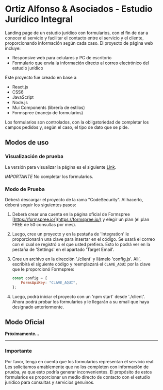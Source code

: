 # Ortiz Alfonso & Asociados - Estudio Jurídico Integral

Landing page de un estudio jurídico con formularios, con el fin de dar a conocer el servicio y facilitar el contacto entre el servicio y el cliente, proporcionando información según cada caso. El proyecto de página web incluye:

- Responsive web para celulares y PC de escritorio
- Formulario que envía la información directo al correo electrónico del estudio jurídico

Este proyecto fue creado en base a:

- React.js
- CSS6
- JavaScript
- Node.js
- Mui Components (librería de estilos)
- Formspree (manejo de formularios)

Los formularios son controlados, con la obligatoriedad de completar los campos pedidos y, según el caso, el tipo de dato que se pide.

## Modos de uso

### Visualización de prueba

La versión para visualizar la página es el siguiente [Link](https://ortiz-alfonso-and-asociados.onrender.com).

*IMPORTANTE* No completar los formularios.

### Modo de Prueba

Deberá descargar el proyecto de la rama "CodeSecurity". Al hacerlo, deberá seguir los siguientes pasos:

1. Deberá crear una cuenta en la página oficial de Formspree [https://formspree.io/](https://formspree.io/) y elegir un plan (el plan FREE de 50 consultas por mes).

2. Luego, cree un proyecto y en la pestaña de 'Integration' le proporcionarán una clave para insertar en el código. Se usará el correo con el cual se registró o el que usted prefiera. Esto lo podrá ver en la pestaña de 'Settings' en el apartado 'Target Email'.

3. Cree un archivo en la dirección './client' y llámelo 'config.js'. Allí, escribirá el siguiente código y reemplazará el `CLAVE_AQUI` por la clave que le proporcionó Formspree:

    ```javascript
    const config = {
        FormsApiKey: "CLAVE_AQUI",
    };
    ```

4. Luego, podrá iniciar el proyecto con un 'npm start' desde './client'. Ahora podrá probar los formularios y le llegarán a su email que haya designado anteriormente.


## Modo Oficial

**Próximamente...**

---

### Importante

Por favor, tenga en cuenta que los formularios representan el servicio real. Les solicitamos amablemente que no los completen con información de prueba, ya que esto podría generar inconvenientes. El propósito de estos formularios es proporcionar un medio directo de contacto con el estudio jurídico para consultas y servicios genuinos.



